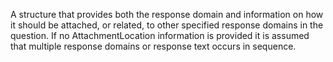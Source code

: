 A structure that provides both the response domain and information on how it should be attached, or related, to other specified response domains in the question. If no AttachmentLocation information is provided it is assumed that multiple response domains or response text occurs in sequence.
